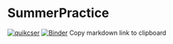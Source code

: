 # SummerPractice
[![quikcser](https://circleci.com/gh/quikcser/SummerPractice.svg?style=svg)](https://circleci.com/gh/quikcser/SummerPractice)
[![Binder](https://mybinder.org/badge_logo.svg)](https://mybinder.org/v2/gh/quikcser/SummerPractice/master?filepath=HW.ipynb)
Copy markdown link to clipboard
